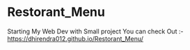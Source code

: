 # Restorant_Menu

Starting My Web Dev with Small project 
You can check Out :-  https://dhirendra012.github.io/Restorant_Menu/
